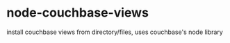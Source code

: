 node-couchbase-views
====================

install couchbase views from directory/files, uses couchbase's node library

